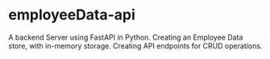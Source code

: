 # employeeData-api
A backend Server using FastAPI in Python. Creating an Employee Data store, with in-memory storage. Creating API endpoints for CRUD operations.
